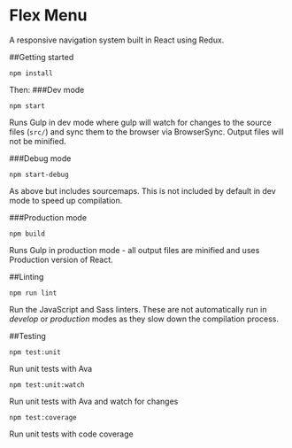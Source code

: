 # Flex Menu
A responsive navigation system built in React using Redux.

##Getting started
```
npm install
```

Then:
###Dev mode
```
npm start
```
Runs Gulp in dev mode where gulp will watch for changes to the source files (`src/`) and sync them to 
the browser via BrowserSync.  Output files will not be minified.

###Debug mode
```
npm start-debug
```
As above but includes sourcemaps.  This is not included by default in dev mode to speed up compilation.

###Production mode
```
npm build
```
Runs Gulp in production mode - all output files are minified and uses Production version of React.

##Linting
```
npm run lint
```
Run the JavaScript and Sass linters. These are not automatically run in *develop* or *production*
modes as they slow down the compilation process.

##Testing
```
npm test:unit
```
Run unit tests with Ava
```
npm test:unit:watch
```
Run unit tests with Ava and watch for changes
```
npm test:coverage
```
Run unit tests with code coverage

